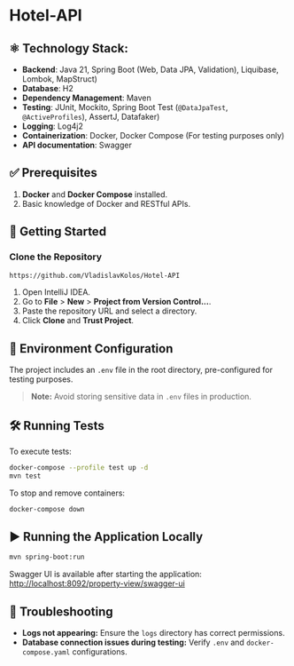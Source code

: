 # Hotel-API

## **⚛ Technology Stack:**

- **Backend**: Java 21, Spring Boot (Web, Data JPA, Validation), Liquibase, Lombok, MapStruct)
- **Database**: H2
- **Dependency Management**: Maven
- **Testing**: JUnit, Mockito, Spring Boot Test (`@DataJpaTest`, `@ActiveProfiles`), AssertJ, Datafaker)
- **Logging**: Log4j2
- **Containerization**: Docker, Docker Compose (For testing purposes only)
- **API documentation**: Swagger

## **✅ Prerequisites**

1. **Docker** and **Docker Compose** installed.
2. Basic knowledge of Docker and RESTful APIs.

## **🚀 Getting Started**

### Clone the Repository
```bash
https://github.com/VladislavKolos/Hotel-API
```
1. Open IntelliJ IDEA.
2. Go to **File** > **New** > **Project from Version Control...**.
3. Paste the repository URL and select a directory.
4. Click **Clone** and **Trust Project**.

## **🔧 Environment Configuration**

The project includes an `.env` file in the root directory, pre-configured for testing purposes.

> **Note:** Avoid storing sensitive data in `.env` files in production.

## **🛠 Running Tests**

To execute tests:
```bash
docker-compose --profile test up -d
mvn test
```
To stop and remove containers:
```bash
docker-compose down
```

## **▶ Running the Application Locally**

```bash
mvn spring-boot:run
```

Swagger UI is available after starting the application:
[http://localhost:8092/property-view/swagger-ui](http://localhost:8092/property-view/swagger-ui)

## **🔎 Troubleshooting**

- **Logs not appearing:** Ensure the `logs` directory has correct permissions.
- **Database connection issues during testing:** Verify `.env` and `docker-compose.yaml` configurations.